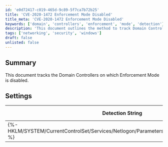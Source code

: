 ```yaml
---
id: 'e0d72417-c019-465d-9c89-5f7ca7b72b25'
title: 'CVE-2020-1472 Enforcement Mode Disabled'
title_meta: 'CVE-2020-1472 Enforcement Mode Disabled'
keywords: ['domain', 'controllers', 'enforcement', 'mode', 'detection']
description: 'This document outlines the method to track Domain Controllers where Enforcement Mode is disabled, including the detection string, comparator, and applicable operating systems for effective monitoring.'
tags: ['networking', 'security', 'windows']
draft: false
unlisted: false
---
```


## Summary

This document tracks the Domain Controllers on which Enforcement Mode is disabled.

## Settings

| Detection String                                                      | Comparator | Result | Applicable OS |
|----------------------------------------------------------------------|------------|--------|----------------|
| \{%-HKLM/SYSTEM/CurrentControlSet/Services/Netlogon/Parameters:FullSecureChannelProtection-%} | Equals     | 0      | Windows        |



